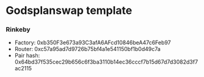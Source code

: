 # Godsplanswap template

### Rinkeby

- Factory: 0xb350F3e673a93C3afA6AFcd10846beA47c6Feb97
- Router: 0xc57a95ad7d9726b75bf4a1e541150bf1b0d49c7a
- Pair hash: 0x64bd37f535cec29b656c6f3ba3110b14ec36cccf7b15d67d7d3082d3f7ac2115
